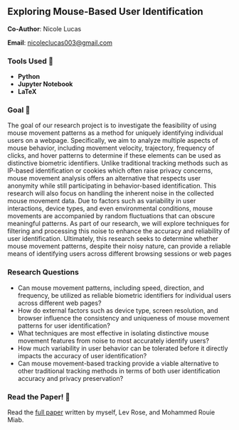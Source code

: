 ## Exploring Mouse-Based User Identification
**Co-Author**: Nicole Lucas

**Email**: nicoleclucas003@gmail.com 

### Tools Used :wrench: 
- **Python**
- **Jupyter Notebook**
- **LaTeX**
  
### Goal :dart:
The goal of our research project is to investigate the feasibility of using mouse movement patterns as a method for uniquely identifying individual users on a webpage. Specifically, we aim to analyze multiple aspects of mouse behavior, including movement velocity, trajectory, frequency of clicks, and hover patterns to determine if these elements can be used as distinctive biometric identifiers. Unlike traditional tracking methods such as IP-based identification or cookies which often raise privacy concerns, mouse movement analysis offers an alternative that respects user anonymity while still participating in behavior-based identification. This research will also focus on handling the inherent noise in the collected mouse movement data. Due to factors such as variability in user interactions, device types, and even environmental conditions, mouse movements are accompanied by random fluctuations that can obscure meaningful patterns. As part of our research, we will explore techniques for filtering and processing this noise to enhance the accuracy and reliability of user identification. Ultimately, this research seeks to determine whether mouse movement patterns, despite their noisy nature, can provide a reliable means of identifying users across different browsing sessions or web pages

### Research Questions 
- Can mouse movement patterns, including speed, direction, and frequency, be utilized as reliable biometric identifiers for individual users across different web pages? 
- How do external factors such as device type, screen resolution, and browser influence the consistency and uniqueness of mouse movement patterns for user identification? 
- What techniques are most effective in isolating distinctive mouse movement features from noise to most accurately identify users? 
- How much variability in user behavior can be tolerated before it directly impacts the accuracy of user identification? 
- Can mouse movement-based tracking provide a viable alternative to other traditional tracking methods in terms of both user identification accuracy and privacy preservation? 

### Read the Paper! :newspaper:
Read the [full paper](https://nicolelucas03.github.io/personal_website/docs/MouseBasedIdentification.pdf) written by myself, Lev Rose, and Mohammed Rouie Miab. 




